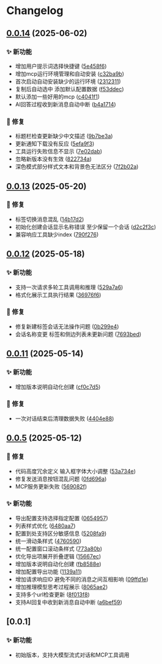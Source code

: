 # Changelog

## [0.0.14](https://github.com/skydroplet/mindcomplete/compare/v0.0.13...v0.0.14) (2025-06-02)

### ✨ 新功能

* 增加用户提示词选择快捷键 ([5e458f6](https://github.com/skydroplet/mindcomplete/commit/5e458f677e4230355a189c8859eadac2279647be))
* 增加mcp运行环境管理和自动安装 ([c32ba9b](https://github.com/skydroplet/mindcomplete/commit/c32ba9b345ac503f54c7ee892717f361923e8e89))
* 首次启动自动安装缺少的运行环境 ([2312311](https://github.com/skydroplet/mindcomplete/commit/2312311aab62341c0d5e37234459d01fd4f3e770))
* 复制后自动选中 添加默认配置数据 ([f53ddec](https://github.com/skydroplet/mindcomplete/commit/f53ddecc878b600059655042d43a72b4ffd52025))
* 默认添加一些好用的mcp ([c4041f1](https://github.com/skydroplet/mindcomplete/commit/c4041f13a9de50e53ea6378089fff12487ad527d))
* AI回答过程收到新消息自动中断 ([b4a1714](https://github.com/skydroplet/mindcomplete/commit/b4a17148fb804ff9b3bbd480795f16a55b2883ad))

### 🐛 修复

* 标题栏检查更新缺少中文描述 ([9b7be3a](https://github.com/skydroplet/mindcomplete/commit/9b7be3a6e6160d596e9fe75f1cca747120bd9f39))
* 更新通知下载没有反应 ([5efa9f3](https://github.com/skydroplet/mindcomplete/commit/5efa9f3f76972b2d07772530bde0a245c087615d))
* 工具运行失败信息不显示 ([7e02dab](https://github.com/skydroplet/mindcomplete/commit/7e02dab254fdf6a28f7f8da4a68b13f88afb0f1f))
* 忽略新版本没有生效 ([822734a](https://github.com/skydroplet/mindcomplete/commit/822734a050e65fac064e9ecededfc0201e38bac9))
* 深色模式部分样式文本和背景色无法区分 ([7f2b02a](https://github.com/skydroplet/mindcomplete/commit/7f2b02a72371ea696e46a93301e1176f62c7ac59))

## [0.0.13](https://github.com/skydroplet/mindcomplete/compare/v0.0.12...v0.0.13) (2025-05-20)

### 🐛 修复

* 标签切换消息混乱 ([14b17d2](https://github.com/skydroplet/mindcomplete/commit/14b17d2b4068b5a431264bd41401acc08d33d492))
* 初始化创建会话显示名称错误 至少保留一个会话 ([d2c2f3c](https://github.com/skydroplet/mindcomplete/commit/d2c2f3c790c026f0b865659cbad9ff6e7dcd2009))
* 兼容响应工具缺少index ([790f276](https://github.com/skydroplet/mindcomplete/commit/790f27647cf89b01c864ce2af9fb93dc3858edf2))

## [0.0.12](https://github.com/skydroplet/mindcomplete/compare/v0.0.11...v0.0.12) (2025-05-18)

### ✨ 新功能

* 支持一次请求多轮工具调用和推理 ([529a7a6](https://github.com/skydroplet/mindcomplete/commit/529a7a6e22efc8700445b2bce483876a17d21de9))
* 格式化展示工具执行结果 ([36976f6](https://github.com/skydroplet/mindcomplete/commit/36976f6fe2f4d33dfeb110e24d5c260342dbeeda))

### 🐛 修复

* 修复新建标签会话无法操作问题 ([0b299e4](https://github.com/skydroplet/mindcomplete/commit/0b299e43713d6cddbb5b9fc82b91f3b04fb864e5))
* 会话名称变更 标签和侧边列表未更新问题 ([7693bed](https://github.com/skydroplet/mindcomplete/commit/7693bed75ca26a0509430a0e90c88ebb1cdbf24d))

## [0.0.11](https://github.com/skydroplet/mindcomplete/compare/v0.0.5...v0.0.11) (2025-05-14)

### ✨ 新功能

* 增加版本说明自动化创建 ([cf0c7d5](https://github.com/skydroplet/mindcomplete/commit/cf0c7d52bc0a27fd13af59927c13261374fe9ee6))

### 🐛 修复

* 一次对话结束后清理数据失败 ([4404e88](https://github.com/skydroplet/mindcomplete/commit/4404e883a74253d5f95eef5f279b529a48df4a02))

## [0.0.5](https://github.com/skydroplet/mindcomplete/compare/v0.0.1...v0.0.5) (2025-05-12)

### 🐛 修复

* 代码高度冗余定义 输入框字体大小调整 ([53a734e](https://github.com/skydroplet/mindcomplete/commit/53a734e772191425e31560de1f55ec6786ef29c6))
* 修复发送消息按钮混乱问题 ([0fd696a](https://github.com/skydroplet/mindcomplete/commit/0fd696a0a41909bc26937473e1827b774a14700d))
* MCP服务更新失败 ([569082f](https://github.com/skydroplet/mindcomplete/commit/569082f88c9222f831558d82d7ccb83790717ace))

### ✨ 新功能

* 导出配置支持选择指定配置 ([0654957](https://github.com/skydroplet/mindcomplete/commit/0654957956a6d2e74569a02a983b317fdf3ef0f3))
* 列表样式优化 ([6480aa7](https://github.com/skydroplet/mindcomplete/commit/6480aa7a67d01e3ba5bf6a2017a104699959f1d3))
* 配置到处支持区分敏感信息 ([5208fa9](https://github.com/skydroplet/mindcomplete/commit/5208fa90a910f14e8916741f4973cba7b6922ee1))
* 统一滑动条样式 ([4760590](https://github.com/skydroplet/mindcomplete/commit/4760590d02e3b295b0fb779ff3d77767e46ada2e))
* 统一配置窗口滚动条样式 ([773a80b](https://github.com/skydroplet/mindcomplete/commit/773a80b53b9d3bdfbd4ded541f38311d648b2e03))
* 优化导出项展开折叠逻辑 ([15667ec](https://github.com/skydroplet/mindcomplete/commit/15667ec5dcc5e967937ec89491c4049eeaf3d461))
* 增加版本说明自动化创建 ([fb8588e](https://github.com/skydroplet/mindcomplete/commit/fb8588ecfc1475322e1bc73332da39b33134b693))
* 增加配置导出功能 ([1139a11](https://github.com/skydroplet/mindcomplete/commit/1139a11e51fe28ed0e9a275cd6b9e87c8784835b))
* 增加请求响应ID 避免不同的消息之间互相影响 ([09ffd1e](https://github.com/skydroplet/mindcomplete/commit/09ffd1e13a511fa6ccff7bf6b98aef0292b3f938))
* 增加推理模型思考过程展示 ([8065ae2](https://github.com/skydroplet/mindcomplete/commit/8065ae22382f9aa434693447449c4d53f8f774a5))
* 支持多个url检查更新 ([8f013f8](https://github.com/skydroplet/mindcomplete/commit/8f013f8da085128c934102a474155e751a9e1abb))
* 支持AI回复中收到新消息自动中断 ([a6bef59](https://github.com/skydroplet/mindcomplete/commit/a6bef5991c642e2ea9807298da4440d04c65e276))

## [0.0.1]

### ✨ 新功能

* 初始版本，支持大模型流式对话和MCP工具调用
